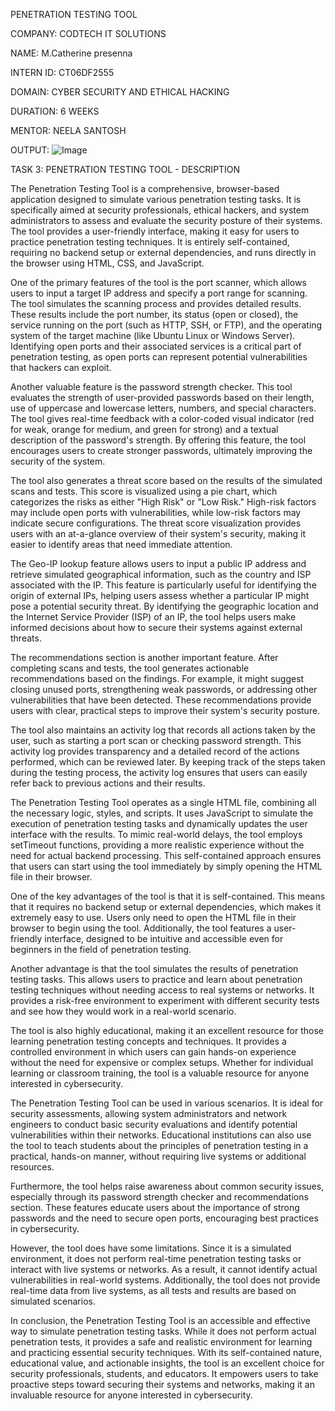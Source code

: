 PENETRATION TESTING TOOL

COMPANY: CODTECH IT SOLUTIONS

NAME: M.Catherine presenna

INTERN ID: CT06DF2555

DOMAIN: CYBER SECURITY AND ETHICAL HACKING

DURATION: 6 WEEKS

MENTOR: NEELA SANTOSH

OUTPUT:  ![Image](https://github.com/user-attachments/assets/a20117ab-6c6c-47fa-8d55-ad4ec4540be6)

TASK 3: PENETRATION TESTING TOOL - DESCRIPTION

The Penetration Testing Tool is a comprehensive, browser-based application designed to simulate various penetration testing tasks. It is specifically aimed at security professionals, ethical hackers, and system administrators to assess and evaluate the security posture of their systems. The tool provides a user-friendly interface, making it easy for users to practice penetration testing techniques. It is entirely self-contained, requiring no backend setup or external dependencies, and runs directly in the browser using HTML, CSS, and JavaScript.

One of the primary features of the tool is the port scanner, which allows users to input a target IP address and specify a port range for scanning. The tool simulates the scanning process and provides detailed results. These results include the port number, its status (open or closed), the service running on the port (such as HTTP, SSH, or FTP), and the operating system of the target machine (like Ubuntu Linux or Windows Server). Identifying open ports and their associated services is a critical part of penetration testing, as open ports can represent potential vulnerabilities that hackers can exploit.

Another valuable feature is the password strength checker. This tool evaluates the strength of user-provided passwords based on their length, use of uppercase and lowercase letters, numbers, and special characters. The tool gives real-time feedback with a color-coded visual indicator (red for weak, orange for medium, and green for strong) and a textual description of the password's strength. By offering this feature, the tool encourages users to create stronger passwords, ultimately improving the security of the system.

The tool also generates a threat score based on the results of the simulated scans and tests. This score is visualized using a pie chart, which categorizes the risks as either "High Risk" or "Low Risk." High-risk factors may include open ports with vulnerabilities, while low-risk factors may indicate secure configurations. The threat score visualization provides users with an at-a-glance overview of their system's security, making it easier to identify areas that need immediate attention.

The Geo-IP lookup feature allows users to input a public IP address and retrieve simulated geographical information, such as the country and ISP associated with the IP. This feature is particularly useful for identifying the origin of external IPs, helping users assess whether a particular IP might pose a potential security threat. By identifying the geographic location and the Internet Service Provider (ISP) of an IP, the tool helps users make informed decisions about how to secure their systems against external threats.

The recommendations section is another important feature. After completing scans and tests, the tool generates actionable recommendations based on the findings. For example, it might suggest closing unused ports, strengthening weak passwords, or addressing other vulnerabilities that have been detected. These recommendations provide users with clear, practical steps to improve their system's security posture.

The tool also maintains an activity log that records all actions taken by the user, such as starting a port scan or checking password strength. This activity log provides transparency and a detailed record of the actions performed, which can be reviewed later. By keeping track of the steps taken during the testing process, the activity log ensures that users can easily refer back to previous actions and their results.

The Penetration Testing Tool operates as a single HTML file, combining all the necessary logic, styles, and scripts. It uses JavaScript to simulate the execution of penetration testing tasks and dynamically updates the user interface with the results. To mimic real-world delays, the tool employs setTimeout functions, providing a more realistic experience without the need for actual backend processing. This self-contained approach ensures that users can start using the tool immediately by simply opening the HTML file in their browser.

One of the key advantages of the tool is that it is self-contained. This means that it requires no backend setup or external dependencies, which makes it extremely easy to use. Users only need to open the HTML file in their browser to begin using the tool. Additionally, the tool features a user-friendly interface, designed to be intuitive and accessible even for beginners in the field of penetration testing.

Another advantage is that the tool simulates the results of penetration testing tasks. This allows users to practice and learn about penetration testing techniques without needing access to real systems or networks. It provides a risk-free environment to experiment with different security tests and see how they would work in a real-world scenario.

The tool is also highly educational, making it an excellent resource for those learning penetration testing concepts and techniques. It provides a controlled environment in which users can gain hands-on experience without the need for expensive or complex setups. Whether for individual learning or classroom training, the tool is a valuable resource for anyone interested in cybersecurity.

The Penetration Testing Tool can be used in various scenarios. It is ideal for security assessments, allowing system administrators and network engineers to conduct basic security evaluations and identify potential vulnerabilities within their networks. Educational institutions can also use the tool to teach students about the principles of penetration testing in a practical, hands-on manner, without requiring live systems or additional resources.

Furthermore, the tool helps raise awareness about common security issues, especially through its password strength checker and recommendations section. These features educate users about the importance of strong passwords and the need to secure open ports, encouraging best practices in cybersecurity.

However, the tool does have some limitations. Since it is a simulated environment, it does not perform real-time penetration testing tasks or interact with live systems or networks. As a result, it cannot identify actual vulnerabilities in real-world systems. Additionally, the tool does not provide real-time data from live systems, as all tests and results are based on simulated scenarios.

In conclusion, the Penetration Testing Tool is an accessible and effective way to simulate penetration testing tasks. While it does not perform actual penetration tests, it provides a safe and realistic environment for learning and practicing essential security techniques. With its self-contained nature, educational value, and actionable insights, the tool is an excellent choice for security professionals, students, and educators. It empowers users to take proactive steps toward securing their systems and networks, making it an invaluable resource for anyone interested in cybersecurity.
